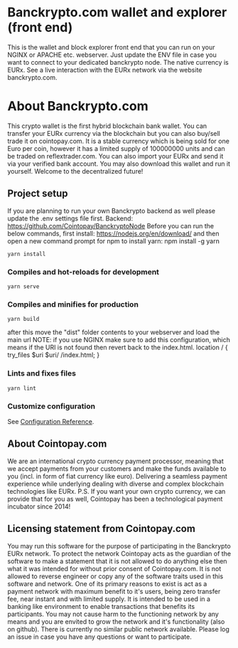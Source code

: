 # Banckrypto.com wallet and explorer (front end)
This is the wallet and block explorer front end that you can run on your NGINX or APACHE etc. webserver.
Just update the ENV file in case you want to connect to your dedicated banckrypto node.
The native currency is EURx. See a live interaction with the EURx network via the website banckrypto.com.

# About Banckrypto.com
This crypto wallet is the first hybrid blockchain bank wallet. You can transfer your EURx currency via the blockchain but you can also buy/sell trade it on cointopay.com. It is a stable currency which is being sold for one Euro per coin, however it has a limited supply of 100000000 units and can be traded on reflextrader.com. You can also import your EURx and send it via your verified bank account. You may also download this wallet and run it yourself. Welcome to the decentralized future!

## Project setup
If you are planning to run your own Banckrypto backend as well please update the .env settings file first.
Backend: https://github.com/Cointopay/BanckryptoNode
Before you can run the below commands, first install:
https://nodejs.org/en/download/ and then open a new command prompt for npm to install yarn:
npm install -g yarn

```
yarn install
```

### Compiles and hot-reloads for development
```
yarn serve
```

### Compiles and minifies for production
```
yarn build
```
after this move the "dist" folder contents to your webserver and load the main url
NOTE: if you use NGINX make sure to add this configuration, which means if the URI is not found then revert back to the index.html.
location / {
  try_files $uri $uri/ /index.html;
}

### Lints and fixes files
```
yarn lint
```

### Customize configuration
See [Configuration Reference](https://cli.vuejs.org/config/).

## About Cointopay.com
We are an international crypto currency payment processor, meaning that we accept payments from your customers and make the funds available to you (incl. in form of fiat currency like euro). Delivering a seamless payment experience while underlying dealing with diverse and complex blockchain technologies like EURx. P.S. If you want your own crypto currency, we can provide that for you as well, Cointopay has been a technological payment incubator since 2014!

## Licensing statement from Cointopay.com
You may run this software for the purpose of participating in the Banckrypto EURx network. To protect the network Cointopay acts as the guardian of the software to make a statement that it is not allowed to do anything else then what it was intended for without prior consent of Cointopay.com. It is not allowed to reverse engineer or copy any of the software traits used in this software and network. One of its primary reasons to exist is act as a payment network with maximum benefit to it's users, being zero transfer fee, near instant and with limited supply. It is intended to be used in a banking like environment to enable transactions that benefits its participants. You may not cause harm to the functioning network by any means and you are envited to grow the network and it's functionality (also on github). There is currently no similar public network available. Please log an issue in case you have any questions or want to participate.

